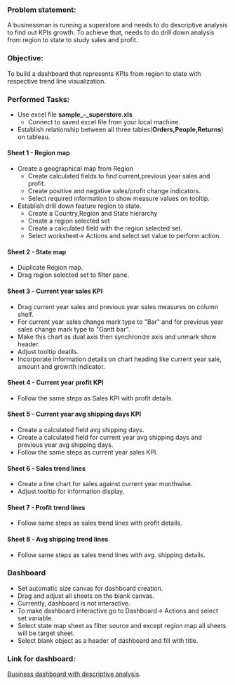### Problem statement:

  A businessman is running a superstore and needs to do descriptive analysis to find out KPIs growth.
 To achieve that, needs to do drill down analysis from region to state to study sales and profit.

### Objective:

To build a dashboard that represents KPIs from region to state with respective trend line visualization.

### Performed Tasks:
 - Use excel file **sample_-_superstore.xls**
    - Connect to saved excel file from your local machine.
 - Establish relationship between all three tables(**Orders,People,Returns**) on tableau.

#### Sheet 1 - Region map

 - Create a geographical map from Region
    - Create calculated fields to find current,previous year sales and profit.
    - Create positive and negative sales/profit change indicators.
    - Select required information to show measure values on tooltip.
 - Establish drill down feature region to state.
    - Create a Country,Region and State hierarchy
    - Create a region selected set
    - Create a calculated field with the region selected set.
    - Select worksheet-> Actions and select set value to perform action.

#### Sheet 2 - State map

 - Duplicate Region map.
 - Drag region selected set to filter pane.

#### Sheet 3 - Current year sales KPI

 - Drag current year sales and previous year sales measures on column shelf.
 - For current year sales change mark type to "Bar" and for previous year sales change mark type to "Gantt bar".
 - Make this chart as dual axis then synchronize axis and unmark show header.
 - Adjust tooltip deatils.
 - Incorporate information details on chart heading like current year sale, amount and growrth indicator.

#### Sheet 4 - Current year profit KPI

 - Follow the same steps as Sales KPI with profit details.

#### Sheet 5 - Current year avg shipping days KPI

 - Create a calculated field avg shipping days.
 - Create a calculated field for current year avg shipping days and previous year avg shipping days.
 - Follow the same steps as current year sales KPI.

#### Sheet 6 - Sales trend lines

 - Create a line chart for sales against current year monthwise.
 - Adjust tooltip for information display.

#### Sheet 7 - Profit trend lines

 - Follow same steps as sales trend lines with profit details.

#### Sheet 8 - Avg shipping trend lines

 - Follow same steps as sales trend lines with avg. shipping details.

### Dashboard

 - Set automatic size canvas for dashboard creation.
 - Drag and adjust all sheets on the blank canvas.
 - Currently, dashboard is not interactive.
 - To make dashboard interactive go to Dashboard-> Actions and select set variable.
 - Select state map sheet as filter source and except region map all sheets will be target sheet.
 - Select blank object as a header of dashboard and fill with title.
 
 
 ### Link for dashboard:
 [Business dashboard with descriptive analysis](https://public.tableau.com/app/profile/anubha.ranjan/viz/BusinessKPIDashboard_16660110848390/Dashboard1?publish=yes).






